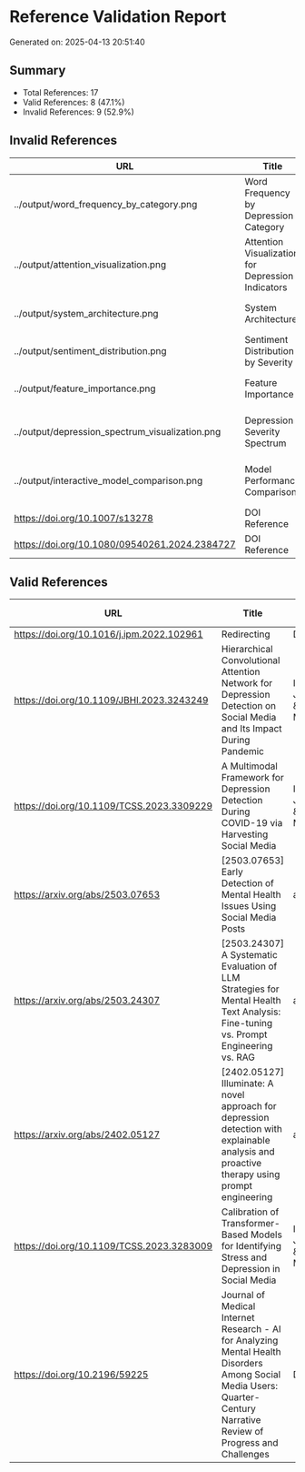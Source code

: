 # Reference Validation Report
Generated on: 2025-04-13 20:51:40

## Summary
- Total References: 17
- Valid References: 8 (47.1%)
- Invalid References: 9 (52.9%)

## Invalid References

| URL | Title | Type | Status | Error |
|-----|-------|------|--------|-------|
| ../output/word_frequency_by_category.png | Word Frequency by Depression Category | Inline | Error | Invalid URL '../output/word_frequency_by_category.png': No scheme supplied. Perhaps you meant https://../output/word_frequency_by_category.png? |
| ../output/attention_visualization.png | Attention Visualization for Depression Indicators | Inline | Error | Invalid URL '../output/attention_visualization.png': No scheme supplied. Perhaps you meant https://../output/attention_visualization.png? |
| ../output/system_architecture.png | System Architecture | Inline | Error | Invalid URL '../output/system_architecture.png': No scheme supplied. Perhaps you meant https://../output/system_architecture.png? |
| ../output/sentiment_distribution.png | Sentiment Distribution by Severity | Inline | Error | Invalid URL '../output/sentiment_distribution.png': No scheme supplied. Perhaps you meant https://../output/sentiment_distribution.png? |
| ../output/feature_importance.png | Feature Importance | Inline | Error | Invalid URL '../output/feature_importance.png': No scheme supplied. Perhaps you meant https://../output/feature_importance.png? |
| ../output/depression_spectrum_visualization.png | Depression Severity Spectrum | Inline | Error | Invalid URL '../output/depression_spectrum_visualization.png': No scheme supplied. Perhaps you meant https://../output/depression_spectrum_visualization.png? |
| ../output/interactive_model_comparison.png | Model Performance Comparison | Inline | Error | Invalid URL '../output/interactive_model_comparison.png': No scheme supplied. Perhaps you meant https://../output/interactive_model_comparison.png? |
| https://doi.org/10.1007/s13278 | DOI Reference | DOI | 404 | HTTP Error: 404 |
| https://doi.org/10.1080/09540261.2024.2384727 | DOI Reference | DOI | 403 | HTTP Error: 403 |

## Valid References

| URL | Title | Type | Response Time (s) |
|-----|-------|------|------------------|
| https://doi.org/10.1016/j.ipm.2022.102961 | Redirecting | DOI | 0.301032 |
| https://doi.org/10.1109/JBHI.2023.3243249 | Hierarchical Convolutional Attention Network for Depression Detection on Social Media and Its Impact During Pandemic | IEEE Journals & Magazine | IEEE Xplore | DOI | 0.392121 |
| https://doi.org/10.1109/TCSS.2023.3309229 | A Multimodal Framework for Depression Detection During COVID-19 via Harvesting Social Media | IEEE Journals & Magazine | IEEE Xplore | DOI | 0.432942 |
| https://arxiv.org/abs/2503.07653 | [2503.07653] Early Detection of Mental Health Issues Using Social Media Posts | arXiv | 0.183047 |
| https://arxiv.org/abs/2503.24307 | [2503.24307] A Systematic Evaluation of LLM Strategies for Mental Health Text Analysis: Fine-tuning vs. Prompt Engineering vs. RAG | arXiv | 0.124646 |
| https://arxiv.org/abs/2402.05127 | [2402.05127] Illuminate: A novel approach for depression detection with explainable analysis and proactive therapy using prompt engineering | arXiv | 0.183892 |
| https://doi.org/10.1109/TCSS.2023.3283009 | Calibration of Transformer-Based Models for Identifying Stress and Depression in Social Media | IEEE Journals & Magazine | IEEE Xplore | DOI | 0.318031 |
| https://doi.org/10.2196/59225 | Journal of Medical Internet Research - AI for Analyzing Mental Health Disorders Among Social Media Users: Quarter-Century Narrative Review of Progress and Challenges | DOI | 0.445416 |
